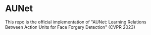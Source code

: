 # AUNet

This repo is the official implementation of "AUNet: Learning Relations Between Action Units for Face Forgery Detection" (CVPR 2023) 
